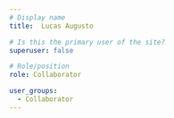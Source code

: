 ```yaml
---
# Display name
title:  Lucas Augusto

# Is this the primary user of the site?
superuser: false

# Role/position
role: Collaborator

user_groups:
  - Collaborator
---
```

